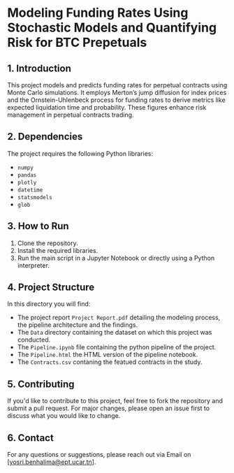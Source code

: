# Modeling Funding Rates Using Stochastic Models and Quantifying Risk for BTC Prepetuals 

## 1. Introduction
This project models and predicts funding rates for perpetual contracts using Monte Carlo simulations. It employs Merton’s jump diffusion for index prices and the Ornstein-Uhlenbeck process for funding rates to derive metrics like expected liquidation time and probability. These figures enhance risk management in perpetual contracts trading.

## 2. Dependencies

The project requires the following Python libraries:
- `numpy`
- `pandas`
- `plotly`
- `datetime`
- `statsmodels`
- `glob`

## 3. How to Run

1. Clone the repository.
2. Install the required libraries.
3. Run the main script in a Jupyter Notebook or directly using a Python interpreter.

## 4. Project Structure
In this directory you will find:
- The project report `Project Report.pdf` detailing the modeling process, the pipeline architecture and the findings.
- The `Data` directory containing the dataset on which this project was conducted.
- The `Pipeline.ipynb` file containing the python pipeline of the project.
- The `Pipeline.html` the HTML version of the pipeline notebook.
- The `Contracts.csv` contaning the featued contracts in the study.

## 5. Contributing

If you'd like to contribute to this project, feel free to fork the repository and submit a pull request. For major changes, please open an issue first to discuss what you would like to change.

## 6. Contact

For any questions or suggestions, please reach out via Email on [yosri.benhalima@ept.ucar.tn].
